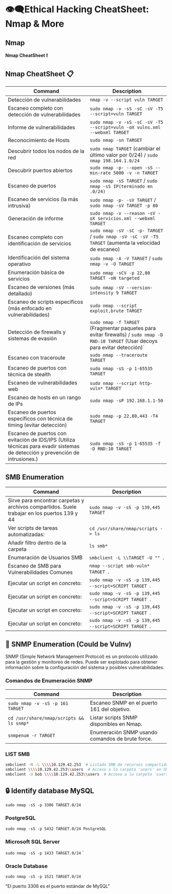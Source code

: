 # 👁️‍🗨️​ Ethical Hacking CheatSheet: Nmap & More

## Nmap
 ​**Nmap CheatSheet ❗**

## Nmap CheatSheet 📋

| Command                                                                   | Description                                                                                                 |
|---------------------------------------------------------------------------|-------------------------------------------------------------------------------------------------------------|
| Detección de vulnerabilidades                                               | `nmap -v --script vuln TARGET`                                                                             |
| Escaneo completo con detección de vulnerabilidades                          | `sudo nmap -v -sS -sC -sV -T5 --script=vuln TARGET`                                                        |
| Informe de vulnerabilidades                                                 | `sudo nmap -v -sS -sC -sV -T5 --script=vuln -oX vulns.xml --webxml TARGET`                                  |
| Reconocimiento de Hosts                                                     | `sudo nmap -sn TARGET`                                                                                     |
| Descubrir todos los nodos de la red                                          | `sudo nmap TARGET` (cambiar el último valor por 0/24) / `sudo nmap 198.164.1.0/24`                         |
| Descubrir puertos abiertos                                                   | `sudo nmap -p- --open -sS --min-rate 5000 -v -n TARGET`                                                    |
| Escaneo de puertos                                                           | `sudo nmap -sS TARGET` / `sudo nmap -sS IP(terminado en .0/24)`                                           |
| Escaneo de servicios (la más intrusiva)                                      | `sudo nmap -p- -sV TARGET` / `sudo nmap -sV TARGET -p 80`                                                  |
| Generación de informe                                                        | `sudo nmap -v --reason -sV -oX servicios.xml --webxml TARGET`                                              |
| Escaneo completo con identificación de servicios                             | `sudo nmap -sV -sC -p- TARGET` / `sudo nmap -sV -sC -sV -T5 TARGET` (aumenta la velocidad de escaneo)       |
| Identificación del sistema operativo                                        | `sudo nmap -A -V TARGET` / `sudo nmap -v -O TARGET`                                                        |
| Enumeración básica de servicios                                             | `sudo nmap -sCV -p 22,80 TARGET -oN targeted`                                                              |
| Escaneo de versiones (más detallado)                                         | `sudo nmap -sV --version-intensity 9 TARGET`                                                               |
| Escaneo de scripts específicos (más enfocado en vulnerabilidades)           | `sudo nmap --script exploit,brute TARGET`                                                                  |
| Detección de firewalls y sistemas de evasión                                 | `sudo nmap -f TARGET` (Fragmentar paquetes para evitar firewalls) / `sudo nmap -D RND:10 TARGET` (Usar decoys para evitar detección)` |
| Escaneo con traceroute                                                       | `sudo nmap --traceroute TARGET`                                                                            |
| Escaneo de puertos con técnica de stealth                                    | `sudo nmap -sS -p 1-65535 TARGET`                                                                          |
| Escaneo de vulnerabilidades web                                             | `sudo nmap --script http-vuln* TARGET`                                                                     |
| Escaneo de hosts en un rango de IPs                                          | `sudo nmap -sP 192.168.1.1-50`                                                                            |
| Escaneo de puertos específicos con técnica de timing (evitar detección)      | `sudo nmap -p 22,80,443 -T4 TARGET`                                                                        |
| Escaneo de puertos con evitación de IDS/IPS (Utiliza técnicas para evadir sistemas de detección y prevención de intrusiones.)                             | `sudo nmap -sS -p 1-65535 -f -D RND:10 TARGET`                                                             |


## SMB Enumeration

| Command | Description |
|---------|-------------|
| Sirve para encontrar carpetas y archivos compartidos. Suele trabajar en los puertos 139 y 44 | `sudo nmap -v -sS -p 139,445 TARGET` |
|Ver scripts de tareas automatizadas: | `cd /usr/share/nmap/scripts -> ls` |
| Añadir filtro dentro de la carpeta | `ls smb* ` |
| Enumeración de Usuarios SMB | `smbclient -L \\TARGET -U "" `. |
| Escaneo de SMB para Vulnerabilidades Comunes | `nmap --script smb-vuln* TARGET `. |
| Ejecutar un script en concreto: | `sudo nmap -v -sS -p 139,445 --script=SCRIPT TARGET `. |
| Ejecutar un script en concreto: | `sudo nmap -v -sS -p 139,445 --script=SCRIPT TARGET `. |
| Ejecutar un script en concreto: | `sudo nmap -v -sS -p 139,445 --script=SCRIPT TARGET `. |
| Ejecutar un script en concreto: | `sudo nmap -v -sS -p 139,445 --script=SCRIPT TARGET `. |

## ​🔢​ SNMP Enumeration (Could be Vulnv)
SNMP (Simple Network Management Protocol) es un protocolo utilizado para la gestión y monitoreo de redes. Puede ser explotado para obtener información sobre la configuración del sistema y posibles vulnerabilidades.

### Comandos de Enumeración SNMP
| Command                                       | Description                                           |
|-----------------------------------------------|-------------------------------------------------------|
| `sudo nmap -v -sS -p 161 TARGET`              | Escaneo SNMP en el puerto 161 del objetivo.          |
| `cd /usr/share/nmap/scripts && ls snmp*`      | Listar scripts SNMP disponibles en Nmap.             |
| `snmpenum -r TARGET`                         | Enumeración SNMP usando comandos de brute force.     |

### LIST SMB
```bash
smbclient -N -L \\\\10.129.42.253  # Listado SMB de recursos compartidos
smbclient \\\\10.129.42.253\\users  # Acceso a la carpeta 'users' en SMB
smbclient -U bob \\\\10.129.42.253\\users  # Acceso a la carpeta 'users' con el usuario 'bob'
```

## 🔒 Identify database MySQL
`sudo nmap -sS -p 3306 TARGET.0/24`
### PostgreSQL
`sudo nmap -sS -p 5432 TARGET.0/24 PostgreSQL`
### Microsoft SQL Server
`sudo nmap -sS -p 1433 TARGET.0/24`
`
### Oracle Database
`sudo nmap -sS -p 1521 TARGET.0/24`







"El puerto 3306 es el puerto estándar de MySQL"








